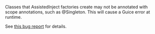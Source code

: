 Classes that AssistedInject factories create may not be annotated with scope
annotations, such as @Singleton. This will cause a Guice error at runtime.

See
[this bug report](https://code.google.com/p/google-guice/issues/detail?id=742)
for details.
